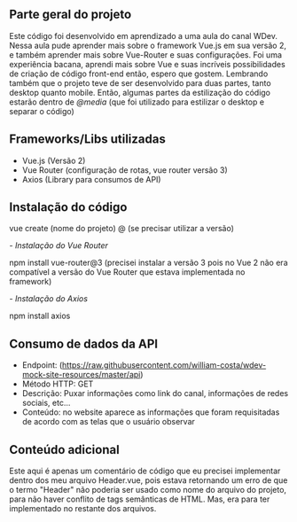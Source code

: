 ## Parte geral do projeto

Este código foi desenvolvido em aprendizado a uma aula do canal WDev. Nessa aula pude aprender mais sobre o framework Vue.js em sua versão 2, e também aprender mais sobre Vue-Router e suas configurações.
Foi uma experiência bacana, aprendi mais sobre Vue e suas incríveis possibilidades de criação de código front-end então, espero que gostem. Lembrando também que o projeto teve de ser desenvolvido para duas partes, tanto desktop quanto mobile. Então,
algumas partes da estilização do código estarão dentro de *@media* (que foi utilizado para estilizar o desktop e separar o código)

## Frameworks/Libs utilizadas

- Vue.js (Versão 2)
- Vue Router (configuração de rotas, vue router versão 3)
- Axios (Library para consumos de API)

## Instalação do código

vue create (nome do projeto) @ (se precisar utilizar a versão)

*- Instalação do Vue Router*

npm install vue-router@3 (precisei instalar a versão 3 pois no Vue 2 não era compatível a versão do Vue Router que estava implementada no framework)

*- Instalação do Axios*

npm install axios

## Consumo de dados da API

- Endpoint: (https://raw.githubusercontent.com/william-costa/wdev-mock-site-resources/master/api)
- Método HTTP: GET
- Descrição: Puxar informações como link do canal, informações de redes sociais, etc...
- Conteúdo: no website aparece as informações que foram requisitadas de acordo com as telas que o usuário observar


## Conteúdo adicional

Este aqui é apenas um comentário de código que eu precisei implementar dentro dos meu arquivo Header.vue, pois estava retornando um erro de que o termo "Header" não poderia
ser usado como nome do arquivo do projeto, para não haver conflito de tags semânticas de HTML. Mas, era para ter implementado no restante dos arquivos.

<!-- eslint-disable vue/multi-word-component-names -->


